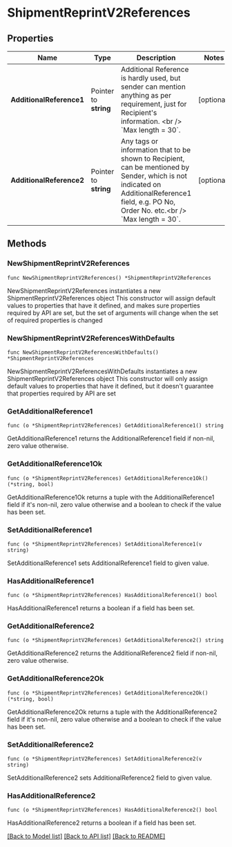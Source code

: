 # ShipmentReprintV2References

## Properties

Name | Type | Description | Notes
------------ | ------------- | ------------- | -------------
**AdditionalReference1** | Pointer to **string** | Additional Reference is hardly used, but sender can mention anything as per requirement, just for Recipient&#39;s information. &lt;br /&gt; &#x60;Max length &#x3D; 30&#x60;. | [optional] 
**AdditionalReference2** | Pointer to **string** | Any tags or information that to be shown to Recipient, can be mentioned by Sender, which is not indicated on AdditionalReference1 field, e.g. PO No, Order No. etc.&lt;br /&gt; &#x60;Max length &#x3D; 30&#x60;. | [optional] 

## Methods

### NewShipmentReprintV2References

`func NewShipmentReprintV2References() *ShipmentReprintV2References`

NewShipmentReprintV2References instantiates a new ShipmentReprintV2References object
This constructor will assign default values to properties that have it defined,
and makes sure properties required by API are set, but the set of arguments
will change when the set of required properties is changed

### NewShipmentReprintV2ReferencesWithDefaults

`func NewShipmentReprintV2ReferencesWithDefaults() *ShipmentReprintV2References`

NewShipmentReprintV2ReferencesWithDefaults instantiates a new ShipmentReprintV2References object
This constructor will only assign default values to properties that have it defined,
but it doesn't guarantee that properties required by API are set

### GetAdditionalReference1

`func (o *ShipmentReprintV2References) GetAdditionalReference1() string`

GetAdditionalReference1 returns the AdditionalReference1 field if non-nil, zero value otherwise.

### GetAdditionalReference1Ok

`func (o *ShipmentReprintV2References) GetAdditionalReference1Ok() (*string, bool)`

GetAdditionalReference1Ok returns a tuple with the AdditionalReference1 field if it's non-nil, zero value otherwise
and a boolean to check if the value has been set.

### SetAdditionalReference1

`func (o *ShipmentReprintV2References) SetAdditionalReference1(v string)`

SetAdditionalReference1 sets AdditionalReference1 field to given value.

### HasAdditionalReference1

`func (o *ShipmentReprintV2References) HasAdditionalReference1() bool`

HasAdditionalReference1 returns a boolean if a field has been set.

### GetAdditionalReference2

`func (o *ShipmentReprintV2References) GetAdditionalReference2() string`

GetAdditionalReference2 returns the AdditionalReference2 field if non-nil, zero value otherwise.

### GetAdditionalReference2Ok

`func (o *ShipmentReprintV2References) GetAdditionalReference2Ok() (*string, bool)`

GetAdditionalReference2Ok returns a tuple with the AdditionalReference2 field if it's non-nil, zero value otherwise
and a boolean to check if the value has been set.

### SetAdditionalReference2

`func (o *ShipmentReprintV2References) SetAdditionalReference2(v string)`

SetAdditionalReference2 sets AdditionalReference2 field to given value.

### HasAdditionalReference2

`func (o *ShipmentReprintV2References) HasAdditionalReference2() bool`

HasAdditionalReference2 returns a boolean if a field has been set.


[[Back to Model list]](../README.md#documentation-for-models) [[Back to API list]](../README.md#documentation-for-api-endpoints) [[Back to README]](../README.md)


